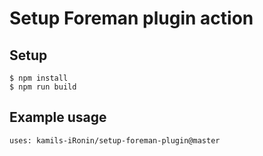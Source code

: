 # Setup Foreman plugin action

## Setup

```
$ npm install
$ npm run build
```

## Example usage

```
uses: kamils-iRonin/setup-foreman-plugin@master
```
